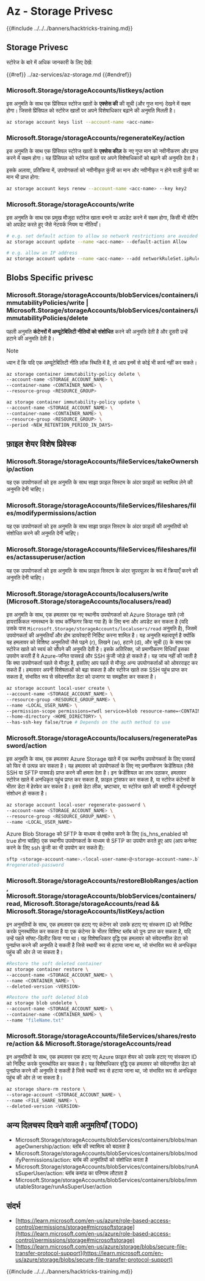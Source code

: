 # Az - Storage Privesc

{{#include ../../../banners/hacktricks-training.md}}

## Storage Privesc

स्टोरेज के बारे में अधिक जानकारी के लिए देखें:

{{#ref}}
../az-services/az-storage.md
{{#endref}}

### Microsoft.Storage/storageAccounts/listkeys/action

इस अनुमति के साथ एक प्रिंसिपल स्टोरेज खातों के **एक्सेस की** की सूची (और गुप्त मान) देखने में सक्षम होगा। जिससे प्रिंसिपल को स्टोरेज खातों पर अपने विशेषाधिकार बढ़ाने की अनुमति मिलती है।
```bash
az storage account keys list --account-name <acc-name>
```
### Microsoft.Storage/storageAccounts/regenerateKey/action

इस अनुमति के साथ एक प्रिंसिपल स्टोरेज खातों के **एक्सेस कीज़** के नए गुप्त मान को नवीनीकरण और प्राप्त करने में सक्षम होगा। यह प्रिंसिपल को स्टोरेज खातों पर अपने विशेषाधिकारों को बढ़ाने की अनुमति देता है।

इसके अलावा, प्रतिक्रिया में, उपयोगकर्ता को नवीनीकृत कुंजी का मान और नवीनीकृत न होने वाली कुंजी का मान भी प्राप्त होगा:
```bash
az storage account keys renew --account-name <acc-name> --key key2
```
### Microsoft.Storage/storageAccounts/write

इस अनुमति के साथ एक प्रमुख मौजूदा स्टोरेज खाता बनाने या अपडेट करने में सक्षम होगा, किसी भी सेटिंग को अपडेट करते हुए जैसे नेटवर्क नियम या नीतियाँ।
```bash
# e.g. set default action to allow so network restrictions are avoided
az storage account update --name <acc-name> --default-action Allow

# e.g. allow an IP address
az storage account update --name <acc-name> --add networkRuleSet.ipRules value=<ip-address>
```
## Blobs Specific privesc

### Microsoft.Storage/storageAccounts/blobServices/containers/immutabilityPolicies/write | Microsoft.Storage/storageAccounts/blobServices/containers/immutabilityPolicies/delete

पहली अनुमति **कंटेनरों में अम्यूटेबिलिटी नीतियों को संशोधित** करने की अनुमति देती है और दूसरी उन्हें हटाने की अनुमति देती है।

> [!NOTE]
> ध्यान दें कि यदि एक अम्यूटेबिलिटी नीति लॉक स्थिति में है, तो आप इनमें से कोई भी कार्य नहीं कर सकते।
```bash
az storage container immutability-policy delete \
--account-name <STORAGE_ACCOUNT_NAME> \
--container-name <CONTAINER_NAME> \
--resource-group <RESOURCE_GROUP>

az storage container immutability-policy update \
--account-name <STORAGE_ACCOUNT_NAME> \
--container-name <CONTAINER_NAME> \
--resource-group <RESOURCE_GROUP> \
--period <NEW_RETENTION_PERIOD_IN_DAYS>
```
## फ़ाइल शेयर विशेष प्रिवेस्क

### Microsoft.Storage/storageAccounts/fileServices/takeOwnership/action

यह एक उपयोगकर्ता को इस अनुमति के साथ साझा फ़ाइल सिस्टम के अंदर फ़ाइलों का स्वामित्व लेने की अनुमति देनी चाहिए।

### Microsoft.Storage/storageAccounts/fileServices/fileshares/files/modifypermissions/action

यह एक उपयोगकर्ता को इस अनुमति के साथ साझा फ़ाइल सिस्टम के अंदर फ़ाइलों की अनुमतियों को संशोधित करने की अनुमति देनी चाहिए।

### Microsoft.Storage/storageAccounts/fileServices/fileshares/files/actassuperuser/action

यह एक उपयोगकर्ता को इस अनुमति के साथ फ़ाइल सिस्टम के अंदर सुपरयूज़र के रूप में क्रियाएँ करने की अनुमति देनी चाहिए।

### Microsoft.Storage/storageAccounts/localusers/write (Microsoft.Storage/storageAccounts/localusers/read)

इस अनुमति के साथ, एक हमलावर एक नए स्थानीय उपयोगकर्ता को Azure Storage खाते (जो हायरार्किकल नामस्थान के साथ कॉन्फ़िगर किया गया है) के लिए बना और अपडेट कर सकता है (यदि उसके पास `Microsoft.Storage/storageAccounts/localusers/read` अनुमति है), जिसमें उपयोगकर्ता की अनुमतियाँ और होम डायरेक्टरी निर्दिष्ट करना शामिल है। यह अनुमति महत्वपूर्ण है क्योंकि यह हमलावर को विशिष्ट अनुमतियों जैसे पढ़ने (r), लिखने (w), हटाने (d), और सूची (l) के साथ एक स्टोरेज खाते को स्वयं को सौंपने की अनुमति देती है। इसके अतिरिक्त, जो प्रमाणीकरण विधियाँ इसका उपयोग करती हैं वे Azure-जनित पासवर्ड और SSH कुंजी जोड़े हो सकते हैं। यह जांच नहीं की जाती है कि क्या उपयोगकर्ता पहले से मौजूद है, इसलिए आप पहले से मौजूद अन्य उपयोगकर्ताओं को ओवरराइट कर सकते हैं। हमलावर अपनी विशेषताओं को बढ़ा सकता है और स्टोरेज खाते तक SSH पहुंच प्राप्त कर सकता है, संभावित रूप से संवेदनशील डेटा को उजागर या समझौता कर सकता है।
```bash
az storage account local-user create \
--account-name <STORAGE_ACCOUNT_NAME> \
--resource-group <RESOURCE_GROUP_NAME> \
--name <LOCAL_USER_NAME> \
--permission-scope permissions=rwdl service=blob resource-name=<CONTAINER_NAME> \
--home-directory <HOME_DIRECTORY> \
--has-ssh-key false/true # Depends on the auth method to use
```
### Microsoft.Storage/storageAccounts/localusers/regeneratePassword/action

इस अनुमति के साथ, एक हमलावर Azure Storage खाते में एक स्थानीय उपयोगकर्ता के लिए पासवर्ड को फिर से उत्पन्न कर सकता है। यह हमलावर को उपयोगकर्ता के लिए नए प्रमाणीकरण क्रेडेंशियल (जैसे SSH या SFTP पासवर्ड) प्राप्त करने की क्षमता देता है। इन क्रेडेंशियल का लाभ उठाकर, हमलावर स्टोरेज खाते में अनधिकृत पहुंच प्राप्त कर सकता है, फ़ाइल ट्रांसफर कर सकता है, या स्टोरेज कंटेनरों के भीतर डेटा में हेरफेर कर सकता है। इससे डेटा लीक, भ्रष्टाचार, या स्टोरेज खाते की सामग्री में दुर्भावनापूर्ण संशोधन हो सकता है।
```bash
az storage account local-user regenerate-password \
--account-name <STORAGE_ACCOUNT_NAME> \
--resource-group <RESOURCE_GROUP_NAME> \
--name <LOCAL_USER_NAME>
```
Azure Blob Storage को SFTP के माध्यम से एक्सेस करने के लिए (is_hns_enabled को true होना चाहिए) एक स्थानीय उपयोगकर्ता के माध्यम से SFTP का उपयोग करते हुए आप (आप कनेक्ट करने के लिए ssh कुंजी का भी उपयोग कर सकते हैं):
```bash
sftp <storage-account-name>.<local-user-name>@<storage-account-name>.blob.core.windows.net
#regenerated-password
```
### Microsoft.Storage/storageAccounts/restoreBlobRanges/action, Microsoft.Storage/storageAccounts/blobServices/containers/read, Microsoft.Storage/storageAccounts/read && Microsoft.Storage/storageAccounts/listKeys/action

इन अनुमतियों के साथ, एक हमलावर एक हटाए गए कंटेनर को उसके हटाए गए संस्करण ID को निर्दिष्ट करके पुनर्स्थापित कर सकता है या एक कंटेनर के भीतर विशिष्ट ब्लॉब को पुनः प्राप्त कर सकता है, यदि उन्हें पहले सॉफ्ट-डिलीट किया गया था। यह विशेषाधिकार वृद्धि एक हमलावर को संवेदनशील डेटा को पुनर्प्राप्त करने की अनुमति दे सकती है जिसे स्थायी रूप से हटाया जाना था, जो संभावित रूप से अनधिकृत पहुंच की ओर ले जा सकता है।
```bash
#Restore the soft deleted container
az storage container restore \
--account-name <STORAGE_ACCOUNT_NAME> \
--name <CONTAINER_NAME> \
--deleted-version <VERSION>

#Restore the soft deleted blob
az storage blob undelete \
--account-name <STORAGE_ACCOUNT_NAME> \
--container-name <CONTAINER_NAME> \
--name "fileName.txt"
```
### Microsoft.Storage/storageAccounts/fileServices/shares/restore/action && Microsoft.Storage/storageAccounts/read

इन अनुमतियों के साथ, एक हमलावर एक हटाए गए Azure फ़ाइल शेयर को उसके हटाए गए संस्करण ID को निर्दिष्ट करके पुनर्स्थापित कर सकता है। यह विशेषाधिकार वृद्धि एक हमलावर को संवेदनशील डेटा को पुनर्प्राप्त करने की अनुमति दे सकती है जिसे स्थायी रूप से हटाया जाना था, जो संभावित रूप से अनधिकृत पहुंच की ओर ले जा सकता है।
```bash
az storage share-rm restore \
--storage-account <STORAGE_ACCOUNT_NAME> \
--name <FILE_SHARE_NAME> \
--deleted-version <VERSION>
```
## अन्य दिलचस्प दिखने वाली अनुमतियाँ (TODO)

- Microsoft.Storage/storageAccounts/blobServices/containers/blobs/manageOwnership/action: ब्लॉब की स्वामित्व को बदलता है
- Microsoft.Storage/storageAccounts/blobServices/containers/blobs/modifyPermissions/action: ब्लॉब की अनुमतियों को संशोधित करता है
- Microsoft.Storage/storageAccounts/blobServices/containers/blobs/runAsSuperUser/action: ब्लॉब कमांड का परिणाम लौटाता है
- Microsoft.Storage/storageAccounts/blobServices/containers/blobs/immutableStorage/runAsSuperUser/action

## संदर्भ

- [https://learn.microsoft.com/en-us/azure/role-based-access-control/permissions/storage#microsoftstorage](https://learn.microsoft.com/en-us/azure/role-based-access-control/permissions/storage#microsoftstorage)
- [https://learn.microsoft.com/en-us/azure/storage/blobs/secure-file-transfer-protocol-support](https://learn.microsoft.com/en-us/azure/storage/blobs/secure-file-transfer-protocol-support)

{{#include ../../../banners/hacktricks-training.md}}
